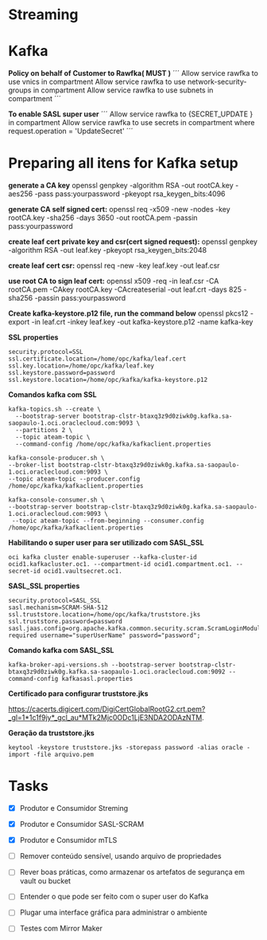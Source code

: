 # Streaming


# Kafka


**Policy on behalf of Customer to Rawfka( MUST )**
´´´
Allow service rawfka to use vnics in compartment <compartment>
Allow service rawfka to use network-security-groups in compartment <compartment>
Allow service rawfka to use subnets in compartment <compartment>
´´´

 
**To enable SASL super user**
´´´
Allow service rawfka to {SECRET_UPDATE } in compartment <compartment>
Allow service rawfka to use secrets in compartment <compartment> where request.operation = 'UpdateSecret'
´´´

# Preparing all itens for Kafka setup

**generate a CA key**
openssl genpkey -algorithm RSA -out rootCA.key -aes256 -pass pass:yourpassword -pkeyopt rsa_keygen_bits:4096

**generate CA self signed cert:**
openssl req -x509 -new -nodes -key rootCA.key -sha256 -days 3650 -out rootCA.pem -passin pass:yourpassword

**create leaf cert private key and csr(cert signed request):**
openssl genpkey -algorithm RSA -out leaf.key -pkeyopt rsa_keygen_bits:2048

**create leaf cert csr:**
openssl req -new -key leaf.key -out leaf.csr

**use root CA to sign leaf cert:**
openssl x509 -req -in leaf.csr -CA rootCA.pem -CAkey rootCA.key -CAcreateserial -out leaf.crt -days 825 -sha256 -passin pass:yourpassword

**Create kafka-keystore.p12 file, run the command below**
openssl pkcs12 -export -in leaf.crt -inkey leaf.key -out kafka-keystore.p12 -name kafka-key

**SSL properties**

```
security.protocol=SSL
ssl.certificate.location=/home/opc/kafka/leaf.cert
ssl.key.location=/home/opc/kafka/leaf.key
ssl.keystore.password=password
ssl.keystore.location=/home/opc/kafka/kafka-keystore.p12
```

**Comandos kafka com SSL**
```
kafka-topics.sh --create \
  --bootstrap-server bootstrap-clstr-btaxq3z9d0ziwk0g.kafka.sa-saopaulo-1.oci.oraclecloud.com:9093 \
  --partitions 2 \
  --topic ateam-topic \
  --command-config /home/opc/kafka/kafkaclient.properties
  
kafka-console-producer.sh \
--broker-list bootstrap-clstr-btaxq3z9d0ziwk0g.kafka.sa-saopaulo-1.oci.oraclecloud.com:9093 \
--topic ateam-topic --producer.config /home/opc/kafka/kafkaclient.properties

kafka-console-consumer.sh \
--bootstrap-server bootstrap-clstr-btaxq3z9d0ziwk0g.kafka.sa-saopaulo-1.oci.oraclecloud.com:9093 \
 --topic ateam-topic --from-beginning --consumer.config /home/opc/kafka/kafkaclient.properties
```

**Habilitando o super user para ser utilizado com SASL_SSL**

```
oci kafka cluster enable-superuser --kafka-cluster-id ocid1.kafkacluster.oc1. --compartment-id ocid1.compartment.oc1. --secret-id ocid1.vaultsecret.oc1.
```

**SASL_SSL properties**

```
security.protocol=SASL_SSL
sasl.mechanism=SCRAM-SHA-512
ssl.truststore.location=/home/opc/kafka/truststore.jks
ssl.truststore.password=password
sasl.jaas.config=org.apache.kafka.common.security.scram.ScramLoginModule required username="superUserName" password="password";
```

**Comando kafka com SASL_SSL**

```
kafka-broker-api-versions.sh --bootstrap-server bootstrap-clstr-btaxq3z9d0ziwk0g.kafka.sa-saopaulo-1.oci.oraclecloud.com:9092 --command-config kafkasasl.properties
```

**Certificado para configurar truststore.jks**

https://cacerts.digicert.com/DigiCertGlobalRootG2.crt.pem?_gl=1*1c1f9jy*_gcl_au*MTk2Mjc0ODc1LjE3NDA2ODAzNTM.

**Geração da truststore.jks**

```
keytool -keystore truststore.jks -storepass password -alias oracle -import -file arquivo.pem
```

# Tasks
- [x] Produtor e Consumidor Streming
- [x] Produtor e Consumidor SASL-SCRAM
- [x] Produtor e Consumidor mTLS
- [ ] Remover conteúdo sensível, usando arquivo de propriedades
- [ ] Rever boas práticas, como armazenar os artefatos de segurança em vault ou bucket
- [ ] Entender o que pode ser feito com o super user do Kafka
- [ ] Plugar uma interface gráfica para administrar o ambiente
- [ ] Testes com Mirror Maker


